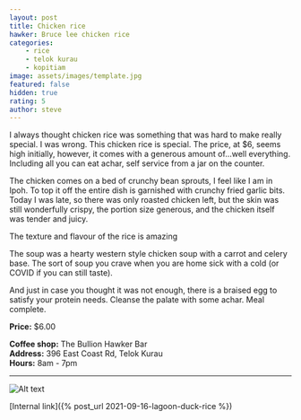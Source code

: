 ```yaml
---
layout: post
title: Chicken rice
hawker: Bruce lee chicken rice
categories: 
    - rice
    - telok kurau
    - kopitiam
image: assets/images/template.jpg
featured: false
hidden: true
rating: 5
author: steve
---
```

I always thought chicken rice was something that was hard to make really special. I was wrong. This chicken rice is special. The price, at $6, seems high initially, however, it comes with a generous amount of...well everything. Including all you can eat achar, self service from a jar on the counter.

The chicken comes on a bed of crunchy bean sprouts, I feel like I am in Ipoh. To top it off the entire dish is garnished with crunchy fried garlic bits. Today I was late, so there was only roasted chicken left, but the skin was still wonderfully crispy, the portion size generous, and the chicken itself was tender and juicy.

The texture and flavour of the rice is amazing

The soup was a hearty western style chicken soup with a carrot and celery base. The sort of soup you crave when you are home sick with a cold (or COVID if you can still taste).

And just in case you thought it was not enough, there is a braised egg to satisfy your protein needs. Cleanse the palate with some achar. Meal complete.

**Price:** $6.00  

**Coffee shop:** The Bullion Hawker Bar  
**Address:** 396 East Coast Rd, Telok Kurau  
**Hours:** 8am - 7pm  

***  

![Alt text](/assets/images/image.jpg "description text")

[Internal link]({% post_url 2021-09-16-lagoon-duck-rice %})